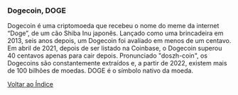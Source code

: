 ### Dogecoin, DOGE

Dogecoin é uma criptomoeda que recebeu o nome do meme da internet “Doge”, de um cão Shiba Inu japonês. Lançado como uma brincadeira em 2013, seis anos depois, um Dogecoin foi avaliado em menos de um centavo. Em abril de 2021, depois de ser listado na Coinbase, o Dogecoin superou 40 centavos apenas para cair depois. Pronunciado "doszh-coin", os Dogecoins são constantemente extraídos e, a partir de 2022, existem mais de 100 bilhões de moedas. DOGE é o símbolo nativo da moeda.

[Voltar ao Índice](../)